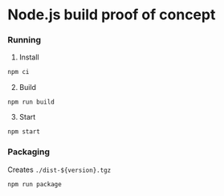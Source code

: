 # Node.js build proof of concept

### Running

1. Install

```sh
npm ci
```

2. Build
```
npm run build
```

3. Start
```
npm start
```

### Packaging
Creates `./dist-${version}.tgz`
```
npm run package
```

